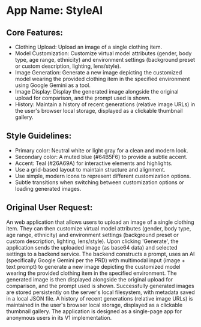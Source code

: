 # **App Name**: StyleAI

## Core Features:

- Clothing Upload: Upload an image of a single clothing item.
- Model Customization: Customize virtual model attributes (gender, body type, age range, ethnicity) and environment settings (background preset or custom description, lighting, lens/style).
- Image Generation: Generate a new image depicting the customized model wearing the provided clothing item in the specified environment using Google Gemini as a tool.
- Image Display: Display the generated image alongside the original upload for comparison, and the prompt used is shown.
- History: Maintain a history of recent generations (relative image URLs) in the user's browser local storage, displayed as a clickable thumbnail gallery.

## Style Guidelines:

- Primary color: Neutral white or light gray for a clean and modern look.
- Secondary color: A muted blue (#64B5F6) to provide a subtle accent.
- Accent: Teal (#26A69A) for interactive elements and highlights.
- Use a grid-based layout to maintain structure and alignment.
- Use simple, modern icons to represent different customization options.
- Subtle transitions when switching between customization options or loading generated images.

## Original User Request:
An web application that allows users to upload an image of a single clothing item. They can then customize virtual model attributes (gender, body type, age range, ethnicity) and environment settings (background preset or custom description, lighting, lens/style).
Upon clicking 'Generate', the application sends the uploaded image (as base64 data) and selected settings to a backend service. The backend constructs a prompt, uses an AI (specifically Google Gemini per the PRD) with multimodal input (image + text prompt) to generate a new image depicting the customized model wearing the provided clothing item in the specified environment.
The generated image is then displayed alongside the original upload for comparison, and the prompt used is shown. Successfully generated images are stored persistently on the server's local filesystem, with metadata saved in a local JSON file. A history of recent generations (relative image URLs) is maintained in the user's browser local storage, displayed as a clickable thumbnail gallery. The application is designed as a single-page app for anonymous users in its V1 implementation.
  